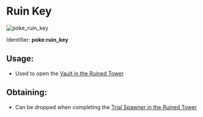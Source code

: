 # Ruin Key

![poke\_ruin\_key](https://github.com/ItsMePok/PFE/assets/136857747/eb60c492-eb96-443d-9e95-e2bd5e49a7d0)

Identifier: **poke:ruin\_key**

## Usage:

* Used to open the [Vault in the Ruined Tower](https://github.com/ItsMePok/PFE/wiki/Ruined-Tower#vault)

## Obtaining:

* Can be dropped when completing the [Trial Spawner in the Ruined Tower](https://github.com/ItsMePok/PFE/wiki/Ruined-Tower#trial-spawner)
